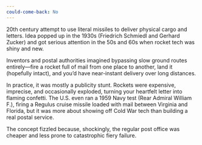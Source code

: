 ```yaml
---
could-come-back: No
---
```


20th century attempt to use literal missiles to deliver physical cargo and letters. Idea popped up in the 1930s (Friedrich Schmiedl and Gerhard Zucker) and got serious attention in the 50s and 60s when rocket tech was shiny and new.

Inventors and postal authorities imagined bypassing slow ground routes entirely—fire a rocket full of mail from one place to another, land it (hopefully intact), and you’d have near-instant delivery over long distances.

In practice, it was mostly a publicity stunt. Rockets were expensive, imprecise, and occasionally exploded, turning your heartfelt letter into flaming confetti. The U.S. even ran a 1959 Navy test (Rear Admiral William F.), firing a Regulus cruise missile loaded with mail between Virginia and Florida, but it was more about showing off Cold War tech than building a real postal service.

The concept fizzled because, shockingly, the regular post office was cheaper and less prone to catastrophic fiery failure.
